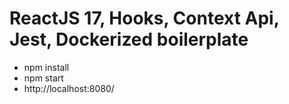# ReactJS 17, Hooks, Context Api, Jest, Dockerized boilerplate

- npm install
- npm start
- http://localhost:8080/
